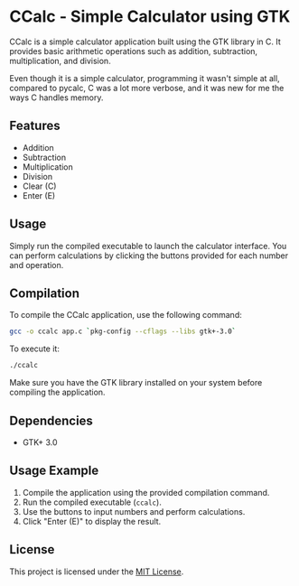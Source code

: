 
# CCalc - Simple Calculator using GTK

CCalc is a simple calculator application built using the GTK library in C. It provides basic arithmetic operations such as addition, subtraction, multiplication, and division.

Even though it is a simple calculator, programming it wasn't simple at all, compared to pycalc, C was a lot more verbose, and it was new for me the ways C handles memory.
## Features

- Addition
- Subtraction
- Multiplication
- Division
- Clear (C)
- Enter (E)

## Usage

Simply run the compiled executable to launch the calculator interface. You can perform calculations by clicking the buttons provided for each number and operation.

## Compilation

To compile the CCalc application, use the following command:

```bash
gcc -o ccalc app.c `pkg-config --cflags --libs gtk+-3.0`
```

To execute it:
```bash
./ccalc
```

Make sure you have the GTK library installed on your system before compiling the application.

## Dependencies

- GTK+ 3.0

## Usage Example

1. Compile the application using the provided compilation command.
2. Run the compiled executable (`ccalc`).
3. Use the buttons to input numbers and perform calculations.
4. Click "Enter (E)" to display the result.

## License

This project is licensed under the [MIT License](LICENSE).
